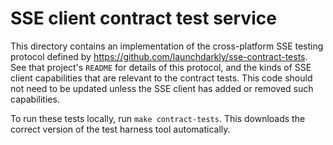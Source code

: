 # SSE client contract test service

This directory contains an implementation of the cross-platform SSE testing protocol defined by https://github.com/launchdarkly/sse-contract-tests. See that project's `README` for details of this protocol, and the kinds of SSE client capabilities that are relevant to the contract tests. This code should not need to be updated unless the SSE client has added or removed such capabilities.

To run these tests locally, run `make contract-tests`. This downloads the correct version of the test harness tool automatically.
